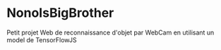 # NonoIsBigBrother
Petit projet Web de reconnaissance d'objet par WebCam en utilisant un model de TensorFlowJS
